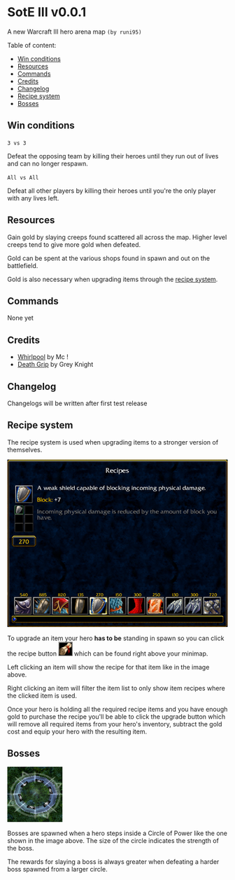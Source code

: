 # SotE III v0.0.1

A new Warcraft III hero arena map `(by runi95)`

Table of content:

- [Win conditions](#win-conditions)
- [Resources](#resources)
- [Commands](#commands)
- [Credits](#credits)
- [Changelog](#changelog)
- [Recipe system](#recipe-system)
- [Bosses](#bosses)

## Win conditions

`3 vs 3`

Defeat the opposing team by killing their heroes until they run out of lives and can no longer respawn.

`All vs All`

Defeat all other players by killing their heroes until you're the only player with any lives left.

## Resources

Gain gold by slaying creeps found scattered all across the map. Higher level creeps tend to give more gold when defeated.

Gold can be spent at the various shops found in spawn and out on the battlefield.

Gold is also necessary when upgrading items through the [recipe system](#recipe-system).

## Commands

None yet

## Credits

- [Whirlpool](https://www.hiveworkshop.com/threads/whirlpool.47612/#resource-20373) by Mc !
- [Death Grip](https://www.hiveworkshop.com/threads/death-grip.277775/#resource-37806) by Grey Knight

## Changelog

Changelogs will be written after first test release

## Recipe system

The recipe system is used when upgrading items to a stronger version of themselves.

![Recipe System Image](images/RecipeSystem.png "Recipe System")

To upgrade an item your hero **has to be** standing in spawn so you can click the recipe button ![Recipe Menu Button](images/RecipeMenuButton.png "Recipe Menu Button") which can be found right above your minimap.

Left clicking an item will show the recipe for that item like in the image above.

Right clicking an item will filter the item list to only show item recipes where the clicked item is used.

Once your hero is holding all the required recipe items and you have enough gold to purchase the recipe you'll be able to click the upgrade button which will remove all required items from your hero's inventory, subtract the gold cost and equip your hero with the resulting item.

## Bosses

![Circle of Power](images\CircleOfPower.png "Circle of Power")

Bosses are spawned when a hero steps inside a Circle of Power like the one shown in the image above. The size of the circle indicates the strength of the boss.

The rewards for slaying a boss is always greater when defeating a harder boss spawned from a larger circle.